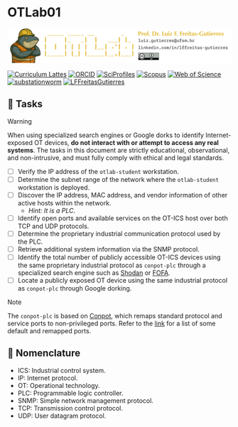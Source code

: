 # OTLab01

![](https://raw.githubusercontent.com/substationworm/OTLab/main/OTLab-SecondHeader.png "OTLab01")

[![Curriculum Lattes](https://img.shields.io/badge/Lattes-white)](http://lattes.cnpq.br/8846358506427099)
[![ORCID](https://img.shields.io/badge/ORCID-grey)](https://orcid.org/0000-0002-6254-7306)
[![SciProfiles](https://img.shields.io/badge/SciProfiles-black)](https://sciprofiles.com/profile/lffreitas-gutierres)
[![Scopus](https://img.shields.io/badge/Scopus-white)](https://www.scopus.com/authid/detail.uri?authorId=57195542368)
[![Web of Science](https://img.shields.io/badge/ResearcherID-grey)](https://www.webofscience.com/wos/author/record/Q-8444-2016)
[![substationworm](https://img.shields.io/badge/substationworm-black)](https://github.com/substationworm)
[![LFFreitasGutierres](https://img.shields.io/badge/LFFreitasGutierres-white)](https://github.com/LFFreitas-Gutierres)

## 📝 Tasks

> [!WARNING]
> When using specialized search engines or Google dorks to identify Internet-exposed OT devices, **do not interact with or attempt to access any real systems**. The tasks in this document are strictly educational, observational, and non-intrusive, and must fully comply with ethical and legal standards.

- [ ] Verify the IP address of the `otlab-student` workstation.
- [ ] Determine the subnet range of the network where the `otlab-student` workstation is deployed.
- [ ] Discover the IP address, MAC address, and vendor information of other active hosts within the network.
    - *Hint: It is a PLC*.
- [ ] Identify open ports and available services on the OT-ICS host over both TCP and UDP protocols.
- [ ] Determine the proprietary industrial communication protocol used by the PLC.
- [ ] Retrieve additional system information via the SNMP protocol.
- [ ] Identify the total number of publicly accessible OT-ICS devices using the same proprietary industrial protocol as `conpot-plc` through a specialized search engine such as [Shodan](https://www.shodan.io/) or [FOFA](https://en.fofa.info/).
- [ ] Locate a publicly exposed OT device using the same industrial protocol as `conpot-plc` through Google dorking.

> [!NOTE]
> The `conpot-plc` is based on [Conpot](http://conpot.org/), which remaps standard protocol and service ports to non-privileged ports. Refer to the [link](https://github.com/substationworm/OTLab/blob/main/OTLab01/ConpotDefaultPorts.md) for a list of some default and remapped ports.

## 🔖 Nomenclature

- ICS: Industrial control system.
- IP: Internet protocol.
- OT: Operational technology.
- PLC: Programmable logic controller.
- SNMP: Simple network management protocol.
- TCP: Transmission control protocol.
- UDP: User datagram protocol.